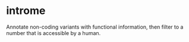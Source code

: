 # introme
Annotate non-coding variants with functional information, then filter to a number that is accessible by a human.
